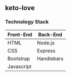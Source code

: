 ## keto-love


### Technology Stack

Front-End   | Back-End
------------|---------
HTML        |  Node.js
CSS         |  Express
Bootstrap   |  Handlebars
Javascript  |


